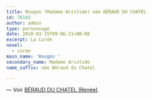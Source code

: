 ```yaml
---
title: Rougon (Madame Aristide) née BÉRAUD DU CHATEL
id: 76143
author: admin
type: personnage
date: 2010-03-15T09:06:21+00:00
excerpt: La Curée
novel:
  - curee
main_name: 'Rougon '
secondary_name: Madame Aristide
name_suffix: née Béraud du Chatel

---
```

— Voir <a href="/personnage/beraud-du-chatel-renee/" target="_self">BÉRAUD DU CHATEL (Renée)</a>.